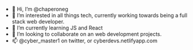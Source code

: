 - 👋 Hi, I’m @chaperoneg
- 👀 I’m interested in all things tech, currently working towards being a full stack web developer.
- 🌱 I’m currently learning JS and React
- 💞️ I’m looking to collaborate on an web development projects.
- 📫 @cyber_master1 on twitter, or cyberdevs.netlifyapp.com

<!---
chaperoneg/chaperoneg is a ✨ special ✨ repository because its `README.md` (this file) appears on your GitHub profile.
You can click the Preview link to take a look at your changes.
--->
